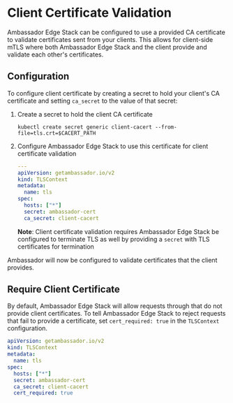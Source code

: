 # Client Certificate Validation

Ambassador Edge Stack can be configured to use a provided CA certificate to validate certificates sent from your clients. This allows for client-side mTLS where both Ambassador Edge Stack and the client provide and validate each other's certificates.

## Configuration

To configure client certificate by creating a secret to hold your client's CA certificate and setting `ca_secret` to the value of that secret:

1. Create a secret to hold the client CA certificate

    ```shell
    kubectl create secret generic client-cacert --from-file=tls.crt=$CACERT_PATH
    ```

2. Configure Ambassador Edge Stack to use this certificate for client certificate validation

    ```yaml
    ---
    apiVersion: getambassador.io/v2
    kind: TLSContext
    metadata:
      name: tls
    spec:
      hosts: ["*"]
      secret: ambassador-cert
      ca_secret: client-cacert
    ```

    **Note**: Client certificate validation requires Ambassador Edge Stack be configured to terminate TLS as well by providing a `secret` with TLS certificates for termination

Ambassador will now be configured to validate certificates that the client provides.

## Require Client Certificate

By default, Ambassador Edge Stack will allow requests through that do not provide client certificates. To tell Ambassador Edge Stack to reject requests that fail to provide a certificate, set `cert_required: true` in the `TLSContext` configuration.

```yaml
apiVersion: getambassador.io/v2
kind: TLSContext
metadata:
  name: tls
spec:
  hosts: ["*"]
  secret: ambassador-cert
  ca_secret: client-cacert
  cert_required: true
```

